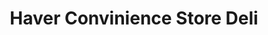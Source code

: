 ---
title: "Haver Convinience Store Deli"
url: /philadelphia/haver-convinience-store-deli/
shop: convenience
---